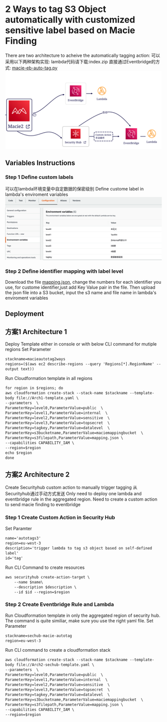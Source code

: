 # 2 Ways to tag S3 Object automatically with customized sensitive label based on Macie Finding
There are two architecture to acheive the automatically tagging action:
可以采用以下两种架构实现:
lambda代码请下载:index.zip
直接通过Eventbridge的方式: [macie-eb-auto-tag.py](https://github.com/jessicawyc/Macie-auto-tag/blob/main/macie-eb-auto-tag.py)
![diagram](https://github.com/jessicawyc/Macie-auto-tag/blob/main/maci-auto-tag-architect.png)
##  Variables Instructions
### Step 1 Define custom labels
可以在lambda环境变量中自定数据的保密级别 Define custome label in lambda's enviroment variables
![snapshot](https://github.com/jessicawyc/Macie-auto-tag/blob/main/macie-define-level.png)

### Step 2 Define identifier mapping with label level 
Download the file [mapping.json](/mapping.json), change the numbers for each identifier you use, for custome identifier,just add Key Value pair in the file.
Then upload the json file into a S3 bucket, input the s3 name and file name in lambda's enviroment variables
## Deployment
## 方案1 Architecture 1 
Deploy Template either in console or with below CLI command for mutiple regions
Set Parameter
```
stackname=macieautotag2ways
regions=($(aws ec2 describe-regions --query 'Regions[*].RegionName' --output text))
```
Run Cloudformation template in all regions
```
for region in $regions; do
aws cloudformation create-stack --stack-name $stackname --template-body file://Arch1-template.yaml \
--parameters  \
ParameterKey=level0,ParameterValue=public  \
ParameterKey=level1,ParameterValue=internal  \
ParameterKey=level2,ParameterValue=sensitive  \
ParameterKey=level3,ParameterValue=topsecret  \
ParameterKey=tagkey,ParameterValue=datalevel  \
ParameterKey=s3bucketname,ParameterValue=maciemappingbucket  \
ParameterKey=s3filepath,ParameterValue=mapping.json \
--capabilities CAPABILITY_IAM \
--region=$region
echo $region
done
```

## 方案2 Architecture 2 
Create Securityhub custom action to manually trigger tagging 从Securityhub通过手动方式发送
Only need to deploy one lambda and eventbridge rule in the aggregated region.
Need to create a custom action to send macie finding to eventbridge
### Step 1 Create Custom Action in Security Hub
Set Paramter
```
name='autotags3'
region=eu-west-3
description='trigger lambda to tag s3 object based on self-defined label'
id='tag'
```
Run CLI Command to create resources
```
aws securityhub create-action-target \
    --name $name\
    --description $description \
    --id $id --region=$region
```
### Step 2 Create Eventbridge Rule and Lambda

Run Cloudformation template in only the aggregated region of security hub. The command is quite similiar, make sure you use the right yaml file.
Set Parameter
```
stackname=sechub-macie-autotag
region=eu-west-3
```
Run CLI command to create a cloudformation stack
```
aws cloudformation create-stack --stack-name $stackname --template-body file://Arch2-sechub-template.yaml \
--parameters  \
ParameterKey=level0,ParameterValue=public  \
ParameterKey=level1,ParameterValue=internal  \
ParameterKey=level2,ParameterValue=sensitive  \
ParameterKey=level3,ParameterValue=topsecret  \
ParameterKey=tagkey,ParameterValue=datalevel  \
ParameterKey=s3bucketname,ParameterValue=maciemappingbucket  \
ParameterKey=s3filepath,ParameterValue=mapping.json \
--capabilities CAPABILITY_IAM \
--region=$region
```


